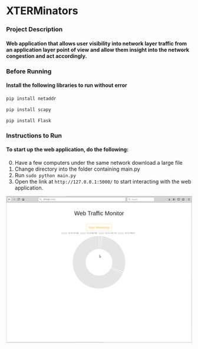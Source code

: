 # XTERMinators
### Project Description
#### Web application that allows user visibility into network layer traffic from an application layer point of view and allow them insight into the network congestion and act accordingly. 


### Before Running
#### Install the following libraries to run without error
```
pip install netaddr
```
```
pip install scapy
```
```
pip install Flask
```

### Instructions to Run
#### To start up the web application, do the following:
0. Have a few computers under the same network download a large file
1. Change directory into the folder containing main.py
2. Run ```sudo python main.py```
3. Open the link at ```http://127.0.0.1:5000/``` to start interacting with the web application.

![alt text](https://github.com/yinjisheng311/XTERMinators/blob/master/Screenshot1.png)
